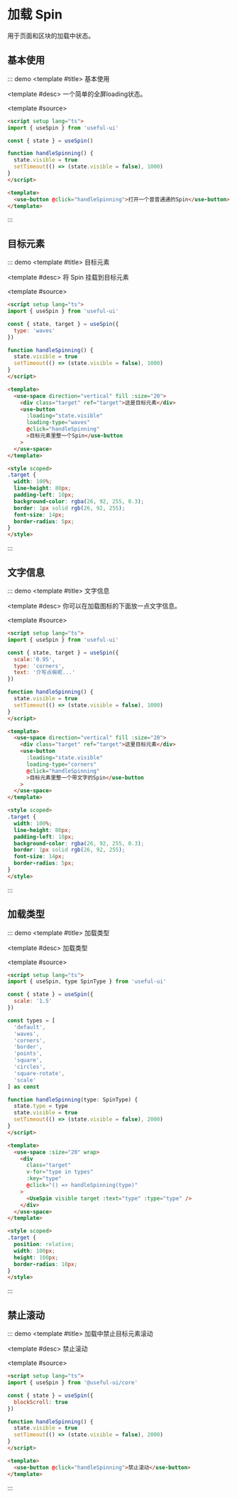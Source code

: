 # 加载 Spin

用于页面和区块的加载中状态。

## 基本使用

::: demo
<template #title>
基本使用
</template>

<template #desc>
一个简单的全屏loading状态。
</template>

<template #source>
 <spin-basic></spin-basic>
</template>

```html
<script setup lang="ts">
import { useSpin } from 'useful-ui'

const { state } = useSpin()

function handleSpinning() {
  state.visible = true
  setTimeout(() => (state.visible = false), 1000)
}
</script>

<template>
  <use-button @click="handleSpinning">打开一个普普通通的Spin</use-button>
</template>
```
:::


## 目标元素

::: demo
<template #title>
目标元素
</template>

<template #desc>
将 Spin 挂载到目标元素
</template>

<template #source>
 <spin-target></spin-target>
</template>

```html
<script setup lang="ts">
import { useSpin } from 'useful-ui'

const { state, target } = useSpin({
  type: 'waves'
})

function handleSpinning() {
  state.visible = true
  setTimeout(() => (state.visible = false), 1000)
}
</script>

<template>
  <use-space direction="vertical" fill :size="20">
    <div class="target" ref="target">这是目标元素</div>
    <use-button
      :loading="state.visible"
      loading-type="waves"
      @click="handleSpinning"
      >目标元素里整一个Spin</use-button
    >
  </use-space>
</template>

<style scoped>
.target {
  width: 100%;
  line-height: 80px;
  padding-left: 10px;
  background-color: rgba(26, 92, 255, 0.3);
  border: 1px solid rgb(26, 92, 255);
  font-size: 14px;
  border-radius: 5px;
}
</style>
```
:::


## 文字信息

::: demo
<template #title>
文字信息
</template>

<template #desc>
你可以在加载图标的下面放一点文字信息。
</template>

<template #source>
 <spin-text></spin-text>
</template>

```html
<script setup lang="ts">
import { useSpin } from 'useful-ui'

const { state, target } = useSpin({
  scale:'0.95',
  type: 'corners',
  text: '介写点嘛呢...'
})

function handleSpinning() {
  state.visible = true
  setTimeout(() => (state.visible = false), 1000)
}
</script>

<template>
  <use-space direction="vertical" fill :size="20">
    <div class="target" ref="target">这里目标元素</div>
    <use-button
      :loading="state.visible"
      loading-type="corners"
      @click="handleSpinning"
      >目标元素里整一个带文字的Spin</use-button
    >
  </use-space>
</template>

<style scoped>
.target {
  width: 100%;
  line-height: 80px;
  padding-left: 10px;
  background-color: rgba(26, 92, 255, 0.3);
  border: 1px solid rgb(26, 92, 255);
  font-size: 14px;
  border-radius: 5px;
}
</style>
```
:::


## 加载类型

::: demo
<template #title>
加载类型
</template>

<template #desc>
加载类型
</template>

<template #source>
 <spin-type></spin-type>
</template>

```html
<script setup lang="ts">
import { useSpin, type SpinType } from 'useful-ui'

const { state } = useSpin({
  scale: '1.5'
})

const types = [
  'default',
  'waves',
  'corners',
  'border',
  'points',
  'square',
  'circles',
  'square-rotate',
  'scale'
] as const

function handleSpinning(type: SpinType) {
  state.type = type
  state.visible = true
  setTimeout(() => (state.visible = false), 2000)
}
</script>

<template>
  <use-space :size="20" wrap>
    <div
      class="target"
      v-for="type in types"
      :key="type"
      @click="() => handleSpinning(type)"
    >
      <UseSpin visible target :text="type" :type="type" />
    </div>
  </use-space>
</template>

<style scoped>
.target {
  position: relative;
  width: 100px;
  height: 100px;
  border-radius: 10px;
}
</style>
```
:::

## 禁止滚动

::: demo
<template #title>
加载中禁止目标元素滚动
</template>

<template #desc>
禁止滚动
</template>

<template #source>
 <spin-block-scroll></spin-block-scroll>
</template>

```html
<script setup lang="ts">
import { useSpin } from '@useful-ui/core'

const { state } = useSpin({
  blockScroll: true
})

function handleSpinning() {
  state.visible = true
  setTimeout(() => (state.visible = false), 2000)
}
</script>

<template>
  <use-button @click="handleSpinning">禁止滚动</use-button>
</template>
```
:::
